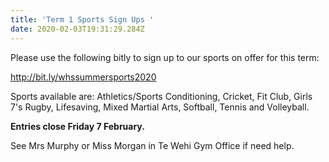 ```yaml
---
title: 'Term 1 Sports Sign Ups '
date: 2020-02-03T19:31:29.284Z
---
```

Please use the following bitly to sign up to our sports on offer for this term:

http://bit.ly/whssummersports2020

Sports available are: Athletics/Sports Conditioning, Cricket, Fit Club, Girls 7's Rugby, Lifesaving, Mixed Martial Arts, Softball, Tennis and Volleyball.

**Entries close Friday 7 February.**  

See Mrs Murphy or Miss Morgan in Te Wehi Gym Office if need help.
